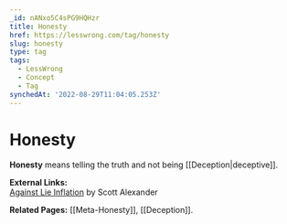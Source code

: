 ```yaml
---
_id: nANxo5C4sPG9HQHzr
title: Honesty
href: https://lesswrong.com/tag/honesty
slug: honesty
type: tag
tags:
  - LessWrong
  - Concept
  - Tag
synchedAt: '2022-08-29T11:04:05.253Z'
---
```

# Honesty

**Honesty** means telling the truth and not being [[Deception|deceptive]].

**External Links:**  
[Against Lie Inflation](https://slatestarcodex.com/2019/07/16/against-lie-inflation/) by Scott Alexander

**Related Pages:** [[Meta-Honesty]], [[Deception]].